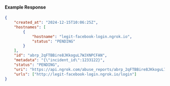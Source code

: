<!-- Code generated for API Clients. DO NOT EDIT. -->

#### Example Response

```json
{
	"created_at": "2024-12-15T10:06:25Z",
	"hostnames": [
		{
			"hostname": "legit-facebook-login.ngrok.io",
			"status": "PENDING"
		}
	],
	"id": "abrp_2qFTBBire8JKkoguL7WJXNPCFAN",
	"metadata": "{\"incident_id\":1233122}",
	"status": "PENDING",
	"uri": "https://api.ngrok.com/abuse_reports/abrp_2qFTBBire8JKkoguL7WJXNPCFAN",
	"urls": ["http://legit-facebook-login.ngrok.io/login"]
}
```

